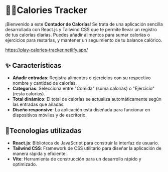 # 🏋️‍♂️Calories Tracker

¡Bienvenido a este **Contador de Calorías**! Se trata de una aplicación sencilla desarrollada con React.js y Tailwind CSS que te permite llevar un registro de tus calorías diarias. Puedes añadir alimentos para sumar calorías o ejercicios para restarlas, y mantener un seguimiento de tu balance calórico. 

 https://play-calories-tracker.netlify.app/

## ✨ Características

- **Añadir entradas**: Registra alimentos o ejercicios con su respectivo nombre y cantidad de calorías.
- **Categorías**: Selecciona entre "Comida" (suma calorías) o "Ejercicio" (resta calorías).
- **Total dinámico**: El total de calorías se actualiza automáticamente según las entradas que añadas.
- **Diseño responsive**: La aplicación está diseñada para funcionar en dispositivos móviles y de escritorio.

## 🔧Tecnologías utilizadas

- **React.js**: Biblioteca de JavaScript para construir la interfaz de usuario.
- **Tailwind CSS**: Framework de CSS utilitario para diseñar la aplicación de manera rápida y eficiente.
- **Vite**: Herramienta de construcción para un desarrollo rápido y optimizado.


